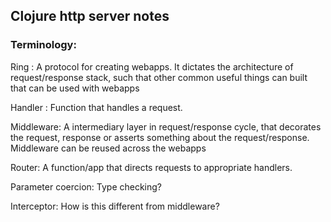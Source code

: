 ## Clojure http server notes

### Terminology:

Ring : A protocol for creating webapps. It dictates the architecture of request/response stack, such that other common useful things can built that can be used with webapps

Handler : Function that handles a request.

Middleware: A intermediary layer in request/response cycle, that decorates the request, response or asserts something about the request/response. Middleware can be reused across the webapps

Router: A function/app that directs requests to appropriate handlers.

Parameter coercion: Type checking?

Interceptor: How is this different from middleware?

